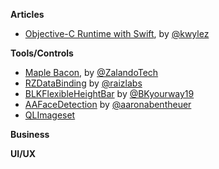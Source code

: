 **Articles**

* [Objective-C Runtime with Swift](http://blog.corywiles.com/objective-c-runtime-with-swfit), by [@kwylez](https://twitter.com/kwylez)

**Tools/Controls**

* [Maple Bacon](https://github.com/zalando/MapleBacon), by [@ZalandoTech](https://twitter.com/ZalandoTech)
* [RZDataBinding](https://github.com/Raizlabs/RZDataBinding) by [@raizlabs](https://twitter.com/raizlabs)
* [BLKFlexibleHeightBar](https://github.com/bryankeller/BLKFlexibleHeightBar) by [@BKyourway19](https://twitter.com/BKyourway19)
* [AAFaceDetection](https://github.com/aaronabentheuer/AAFaceDetection) by [@aaronabentheuer](https://twitter.com/aaronabentheuer)
* [QLImageset](https://github.com/qfish/QLImageset)

**Business**

**UI/UX**
